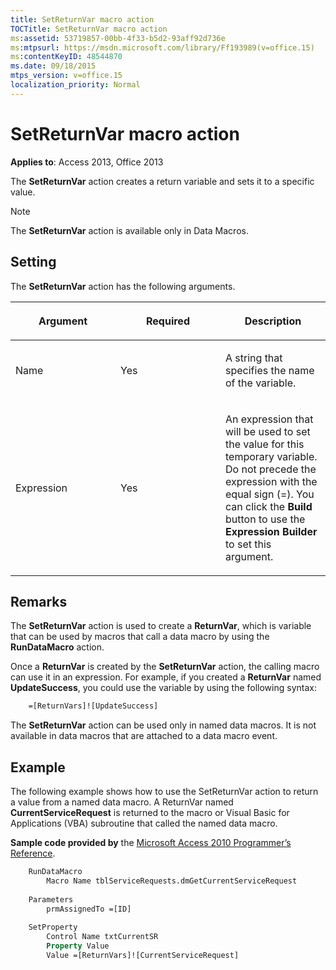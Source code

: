 ```yaml
---
title: SetReturnVar macro action
TOCTitle: SetReturnVar macro action
ms:assetid: 53719857-00bb-4f33-b5d2-93aff92d736e
ms:mtpsurl: https://msdn.microsoft.com/library/Ff193989(v=office.15)
ms:contentKeyID: 48544870
ms.date: 09/18/2015
mtps_version: v=office.15
localization_priority: Normal
---
```


# SetReturnVar macro action

**Applies to**: Access 2013, Office 2013

The **SetReturnVar** action creates a return variable and sets it to a specific value.

> [!NOTE]
> The **SetReturnVar** action is available only in Data Macros.

## Setting

The **SetReturnVar** action has the following arguments.

<table>
<colgroup>
<col style="width: 33%" />
<col style="width: 33%" />
<col style="width: 33%" />
</colgroup>
<thead>
<tr class="header">
<th><p>Argument</p></th>
<th><p>Required</p></th>
<th><p>Description</p></th>
</tr>
</thead>
<tbody>
<tr class="odd">
<td><p>Name</p></td>
<td><p>Yes</p></td>
<td><p>A string that specifies the name of the variable.</p></td>
</tr>
<tr class="even">
<td><p>Expression</p></td>
<td><p>Yes</p></td>
<td><p>An expression that will be used to set the value for this temporary variable. Do not precede the expression with the equal sign (=). You can click the <strong>Build</strong> button to use the <strong>Expression Builder</strong> to set this argument.</p></td>
</tr>
</tbody>
</table>


## Remarks

The **SetReturnVar** action is used to create a **ReturnVar**, which is variable that can be used by macros that call a data macro by using the **RunDataMacro** action.

Once a **ReturnVar** is created by the **SetReturnVar** action, the calling macro can use it in an expression. For example, if you created a **ReturnVar** named **UpdateSuccess**, you could use the variable by using the following syntax:

```vb
    =[ReturnVars]![UpdateSuccess]
```

The **SetReturnVar** action can be used only in named data macros. It is not available in data macros that are attached to a data macro event.

## Example

The following example shows how to use the SetReturnVar action to return a value from a named data macro. A ReturnVar named **CurrentServiceRequest** is returned to the macro or Visual Basic for Applications (VBA) subroutine that called the named data macro.

**Sample code provided by** the [Microsoft Access 2010 Programmer’s Reference](https://www.amazon.com/Microsoft-Access-2010-Programmers-Reference/dp/8126528125).

```vb
    RunDataMacro
        Macro Name tblServiceRequests.dmGetCurrentServiceRequest
    
    Parameters
        prmAssignedTo =[ID]
    
    SetProperty
        Control Name txtCurrentSR
        Property Value
        Value =[ReturnVars]![CurrentServiceRequest]
```
